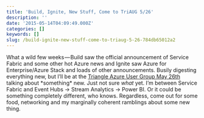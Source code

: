 ```yaml
---
title: 'Build, Ignite, New Stuff, Come to TriAUG 5/26'
description: ''
date: '2015-05-14T04:09:49.000Z'
categories: []
keywords: []
slug: /build-ignite-new-stuff-come-to-triaug-5-26-784db65012a2
---
```


What a wild few weeks — Build saw the official announcement of Service Fabric and some other hot Azure news and Ignite saw Azure for Enterprise/Azure Stack and loads of other announcements. Busily digesting everything new, but I’ll be at the [Triangle Azure User Group May 26th](http://www.meetup.com/Triangle-Azure-User-Group-TriAUG/events/222519224/?a=socialmedia) talking about \*something\* new. Just not sure _what_ yet. I’m between Service Fabric and Event Hubs → Stream Analytics → Power BI. Or it could be something completely different, who knows. Regardless, come out for some food, networking and my marginally coherent ramblings about some new thing.